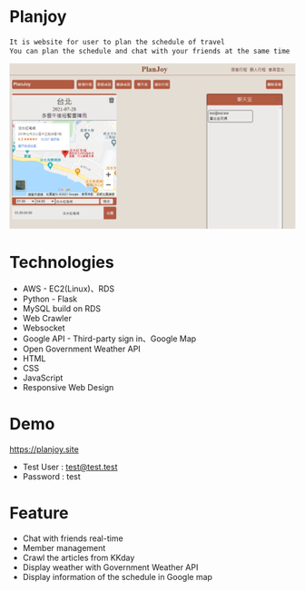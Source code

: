 # Planjoy
```
It is website for user to plan the schedule of travel
You can plan the schedule and chat with your friends at the same time
```
![image](https://github.com/songlin1026/member/blob/main/PlanJoy-Demo.png)
# Technologies
* AWS - EC2(Linux)、RDS
* Python - Flask
* MySQL build on RDS
* Web Crawler 
* Websocket
* Google API - Third-party sign in、Google Map
* Open Government Weather API
* HTML
* CSS
* JavaScript
* Responsive Web Design 

# Demo
https://planjoy.site
* Test User : test@test.test
* Password : test

# Feature
* Chat with friends real-time
* Member management
* Crawl the articles from KKday
* Display weather with Government Weather API
* Display information of the schedule in Google map
